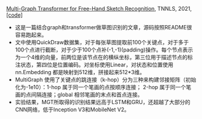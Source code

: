 
[Multi-Graph Transformer for Free-Hand Sketch Recognition](https://arxiv.org/abs/1912.11258), TNNLS, 2021, [[code]](https://github.com/PengBoXiangShang/multigraph_transformer)
- 这是一篇结合graph和transformer做草图识别的文章，源码按照README很容易跑起来。
- 文中使用QuickDraw数据集，对于每张草图提取前100个关键点，对于多于100个点进行截断，对于少于100个点补(-1,-1)(padding)操作。每个节点表示为一个4维的向量，前两位是该节点在的横纵坐标，第三位用于描述节点的标注状态，第四位是位置编码。对坐标使用Linear，对状态和位置使用nn.Embedding 都是映射到512维，拼接起来512*3维。
- MultiGraph 使用了关键点的跳连接（k-hop）分为三种来构建邻接矩阵（初始化为-1e10）：1-hop 属于同一个笔画的点按顺序连接； 2-hop 属于同一个笔画的点间隔连接；global 相邻笔画的末点和首点连接。
- 实验结果，MGT所取得的识别结果远高于LSTM和GRU，还超越了大部分的CNN网络，低于Inception V3和MobileNet V2。